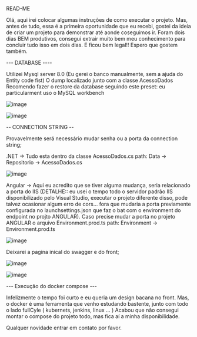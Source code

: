 READ-ME

Olá, aqui irei colocar algumas instruções de como executar o projeto.
Mas, antes de tudo, essa é a primeira oportunidade que eu recebi, gostei da ideia de criar um projeto para demonstrar até aonde coseguimos ir.
Foram dois dias BEM produtivos, consegui extrair muito bem meu conhecimento para concluir tudo isso em dois dias. E ficou bem legal!! Espero que gostem também.

--- DATABASE ----

Utilizei Mysql server 8.0
(Eu gerei o banco manualmente, sem a ajuda do Entity code fist)
O dump localizado junto com a classe AcessoDados
Recomendo fazer o restore da database seguindo este preset:
eu particularment uso o MySQL workbench

![image](https://github.com/WillianLorysTec/herois-backendAPI/assets/62141114/e9e3c216-2ba9-4e0f-a05a-90a3fa661fb4)

![image](https://github.com/WillianLorysTec/herois-backendAPI/assets/62141114/d5c9553b-eca6-4389-bce3-8668f9459af8)


-- CONNECTION STRING --

Provavelmente será necessário mudar senha ou a porta da connection string;

.NET -> Tudo esta dentro da classe AcessoDados.cs   path: Data -> Repositorio -> AcessoDados.cs

![image](https://github.com/WillianLorysTec/herois-backendAPI/assets/62141114/436fab38-af24-4155-921e-2f38e9d3e539)





Angular -> Aqui eu acredito que se tiver alguma mudança, seria relacionado a porta do IIS (DETALHE:: eu usei o tempo todo o servidor padrão IIS disponibilizado pelo Visual Studio,
executar o projeto diferente disso, pode talvez ocasionar algum erro de cors... fora que mudaria a porta previamente configurada no launchsettings.json que faz o bat com o environment
do endpoint no projto ANGULAR). Caso precise mudar a porta no projeto ANGULAR o arquivo Environment.prod.ts   path: Environment -> Environment.prod.ts


![image](https://github.com/WillianLorysTec/herois-backendAPI/assets/62141114/31ba6afb-3f9a-4430-9479-d37456d76f51)



Deixarei a pagina inical do swagger e do front;

![image](https://github.com/WillianLorysTec/herois-backendAPI/assets/62141114/8552a4f3-8e02-41e0-8083-7d38e5aa7165)



![image](https://github.com/WillianLorysTec/herois-backendAPI/assets/62141114/cf92789c-ac01-48f2-afa9-0aed3b4d716e)



 --- Execução do docker compose ---

  Infelizmente o tempo foi curto e eu queria um design bacana no front. Mas, o docker é uma ferramenta que venho estudando bastente, junto com todo o lado fullCyle ( kubernets, jenkins, linux ... ) Acabou que não consegui montar o compose do projeto todo, mas fica aí a minha disponibilidade. 


Qualquer novidade entrar em contato por favor.

